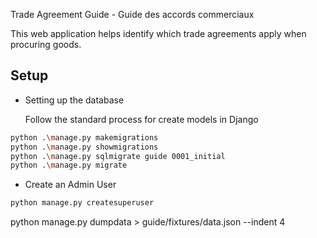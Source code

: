 Trade Agreement Guide - Guide des accords commerciaux

This web application helps identify which trade agreements apply when 
procuring goods.

## Setup ##

+ Setting up the database

  Follow the standard process for create models in Django 
```bash
python .\manage.py makemigrations
python .\manage.py showmigrations
python .\manage.py sqlmigrate guide 0001_initial
python .\manage.py migrate
```

+ Create an Admin User

```bash
python manage.py createsuperuser
```

python manage.py dumpdata > guide/fixtures/data.json --indent 4